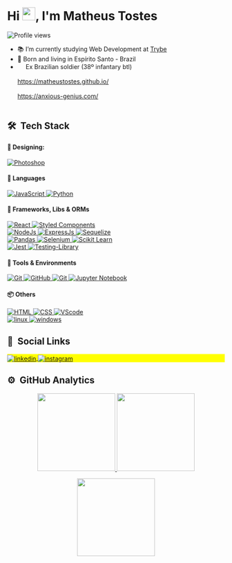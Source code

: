 
<!--
<img align="right" height="590em" src="https://raw.githubusercontent.com/gist/maykbrito/618ef18e3bbb7cdfd200f3a4fc1aabc6/raw/201d47c76006c99fe0dc55ea92e76bdca5537f08/githubcard.svg"/>
-->

<h1 align="left">Hi <img src="https://raw.githubusercontent.com/kaueMarques/kaueMarques/master/hi.gif" width="30">, I'm Matheus Tostes</h1>
<p align="left"> <img src="https://komarev.com/ghpvc/?username=MatheusTostes&color=blue" alt="Profile views" /> </p>

- 📚 I’m currently studying Web Development at [Trybe](https://github.com/betrybe)
- 🏡 Born and living in Espírito Santo - Brazil
-  <a href="#"><img src="https://flagpedia.net/data/flags/emoji/facebook/256x256/br.png" style="width: 15px" /></a> Ex Brazilian soldier (38º infantary btl)
<br><br>
https://matheustostes.github.io/
<br><br>
https://anxious-genius.com/
<br><br>

## 🛠 &nbsp;Tech Stack

#### 🎨 Designing: <br/>

<a href="#">
      <img alt="Photoshop" src="https://img.shields.io/badge/Photoshop-24205E.svg?style=for-the-badge&logo=adobe-photoshop&logoColor=white" />
</a>



####  :speech_balloon: Languages

<a href="#">
      <img alt="JavaScript" src="https://img.shields.io/badge/JavaScript-F7DF1E.svg?style=for-the-badge&logo=javascript&logoColor=black" />
</a>
<a href="#">
      <img alt="Python" src="https://img.shields.io/badge/Python-474747.svg?style=for-the-badge&logo=Python&logoColor=blue" />
</a>



#### :hammer: Frameworks, Libs & ORMs

<a href="#">
      <img alt="React" src="https://img.shields.io/badge/react-36B2C8.svg?style=for-the-badge&logo=react&logoColor=white" />
</a>
<a href="#">
      <img alt="Styled Components" src="https://img.shields.io/badge/styled--components-DB7093?style=for-the-badge&logo=styled-components&logoColor=white" />
</a>
<br>
<a href="#">
      <img alt="NodeJs" src="https://img.shields.io/badge/node.js-6DA55F?style=for-the-badge&logo=node.js&logoColor=white" />
</a>
<a href="#">
      <img alt="ExpressJs" src="https://img.shields.io/badge/express.js-%23404d59.svg?style=for-the-badge&logo=express&logoColor=%2361DAFB" />
</a>
<a href="#">
      <img alt="Sequelize" src="https://img.shields.io/badge/Sequelize-52B0E7?style=for-the-badge&logo=Sequelize&logoColor=white" />
</a>
<br>
<a href="#">
      <img alt="Pandas" src="https://img.shields.io/badge/pandas-%23150458.svg?style=for-the-badge&logo=pandas&logoColor=white)" />
</a>
<a href="#">
      <img alt="Selenium" src="https://img.shields.io/badge/-selenium-%43B02A?style=for-the-badge&logo=selenium&logoColor=white" />
</a>
<a href="#">
      <img alt="Scikit Learn" src="https://img.shields.io/badge/scikit--learn-%23F7931E.svg?style=for-the-badge&logo=scikit-learn&logoColor=white" />
</a>
<br>
<a href="#">
      <img alt="Jest" src="https://img.shields.io/badge/-jest-%23C21325?style=for-the-badge&logo=jest&logoColor=white" />
</a>
<a href="#">
      <img alt="Testing-Library" src="https://img.shields.io/badge/-TestingLibrary-%23E33332?style=for-the-badge&logo=testing-library&logoColor=white" />
</a>


#### :wrench: Tools & Environments

<a href="#">
      <img alt="Git" src="https://img.shields.io/badge/Git-F05032.svg?style=for-the-badge&logo=git&logoColor=white" />
</a>
<a href="#">
      <img alt="GitHub" src="https://img.shields.io/badge/GitHub-474747.svg?style=for-the-badge&logo=GitHub&logoColor=white" />
</a>
<a href="#">
      <img alt="Git" src="https://img.shields.io/badge/postgres-%23316192.svg?style=for-the-badge&logo=postgresql&logoColor=white" />
</a>
<a href="#">
      <img alt="Jupyter Notebook" src="https://img.shields.io/badge/jupyter-%23FA0F00.svg?style=for-the-badge&logo=jupyter&logoColor=white" />
</a>


#### 📦 Others

<a href="#">
      <img alt="HTML" src="https://img.shields.io/badge/html5-%23E34F26.svg?style=for-the-badge&logo=html5&logoColor=white" />
</a>
<a href="#">
      <img alt="CSS" src="https://img.shields.io/badge/css3-%231572B6.svg?style=for-the-badge&logo=css3&logoColor=white" />
</a>
<a href="#">
      <img alt="VScode" src="https://img.shields.io/badge/Visual%20Studio%20Code-0078d7.svg?style=for-the-badge&logo=visual-studio-code&logoColor=white" />
</a>
<br>
<a href="#">
      <img alt="linux" src="https://img.shields.io/badge/Linux-FCC624?style=for-the-badge&logo=linux&logoColor=black" />
</a>
<a href="#">
      <img alt="windows" src="https://img.shields.io/badge/Windows-0078D6?style=for-the-badge&logo=windows&logoColor=white" />
</a>


## 👱 &nbsp;Social Links

<p align="left" style="background:yellow">

<a href="https://linkedin.com/in/MatheusTostes" target="_blank">
  <img align="center" src="https://img.shields.io/badge/-MatheusTostes-05122A?style=flat&logo=linkedin" alt="linkedin"/>
</a>
<a href="https://instagram.com/tstphysics2" target="_blank">
 <img align="center" src="https://img.shields.io/badge/-tstphysics2-05122A?style=flat&logo=instagram" alt="instagram"/>
</a>



## ⚙️ &nbsp;GitHub Analytics

<div align="center">
  <a href="https://github.com/matheustostes">
  <img height="180em" src="https://github-readme-stats.vercel.app/api?username=matheustostes&show_icons=true&theme=codeSTACKr&include_all_commits=true&count_private=true"/>
  <img height="180em" src="https://github-readme-stats.vercel.app/api/top-langs/?username=matheustostes&layout=compact&langs_count=7&theme=codeSTACKr"/>
</div>
<div style="display: inline_block">
</p>
      
<div align="center">
      <img height="180em" src="http://github-readme-streak-stats.herokuapp.com?user=matheustostes&theme=leafy&date_format=j%20M%5B%20Y%5D"/>
</div>

